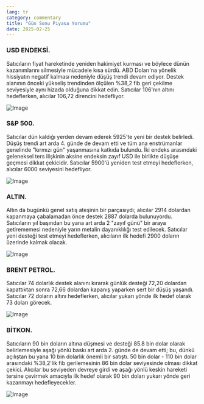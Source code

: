 ```yaml
---
lang: tr
category: commentary
title: "Gün Sonu Piyasa Yorumu"
date: 2025-02-25
---
```


### USD ENDEKSİ.

Satıcıların fiyat hareketinde yeniden hakimiyet kurması ve böylece dünün kazanımlarını silmesiyle mücadele kısa sürdü. ABD Doları'na yönelik hissiyatın negatif kalması nedeniyle düşüş trendi devam ediyor. Destek alanının önceki yükseliş trendinden ölçülen %38,2 fib geri çekilme seviyesiyle aynı hizada olduğuna dikkat edin. Satıcılar 106'nın altını hedeflerken, alıcılar 106,72 direncini hedefliyor.

![Image](https://markleighedu.github.io/img/Feb-2025/25-Feb-2025/usdindex.jpg)

### S&P 500.

Satıcılar dün kaldığı yerden devam ederek 5925'te yeni bir destek belirledi. Düşüş trendi art arda 4. günde de devam etti ve tüm ana enstrümanlar genelinde "kırmızı gün" yaşanmasına katkıda bulundu. İki endeks arasındaki geleneksel ters ilişkinin aksine endeksin zayıf USD ile birlikte düşüşe geçmesi dikkat çekicidir. Satıcılar 5900'ü yeniden test etmeyi hedeflerken, alıcılar 6000 seviyesini hedefliyor.

![Image](https://markleighedu.github.io/img/Feb-2025/25-Feb-2025/sp500.jpg)

### ALTIN.

Altın da bugünkü genel satış ateşinin bir parçasıydı; alıcılar 2914 dolardan kapanmaya çabalamadan önce destek 2887 dolarda bulunuyordu. Satıcıların yıl başından bu yana art arda 2 "zayıf günü" bir araya getirememesi nedeniyle yarın metalin dayanıklılığı test edilecek. Satıcılar yeni desteği test etmeyi hedeflerken, alıcıların ilk hedefi 2900 doların üzerinde kalmak olacak.

![Image](https://markleighedu.github.io/img/Feb-2025/25-Feb-2025/gold.jpg)

### BRENT PETROL.

Satıcılar 74 dolarlık destek alanını kırarak günlük desteği 72,20 dolardan kapattıktan sonra 72,66 dolardan kapanış yaparken sert bir düşüş yaşandı. Satıcılar 72 doların altını hedeflerken, alıcılar yukarı yönde ilk hedef olarak 73 doları görecek.

![Image](https://markleighedu.github.io/img/Feb-2025/25-Feb-2025/brentoil.jpg)

### BİTKON.

Satıcıların 90 bin doların altına düşmesi ve desteği 85.8 bin dolar olarak belirlemesiyle aşağı yönlü baskı art arda 2. günde de devam etti; bu, dünkü açılıştan bu yana 10 bin dolarlık önemli bir satıştı. 50 bin dolar - 110 bin dolar arasındaki %38,2'lik fib gerilemesinin 86 bin dolar seviyesinde olması dikkat çekici. Alıcılar bu seviyeden devreye girdi ve aşağı yönlü keskin hareketi tersine çevirmek amacıyla ilk hedef olarak 90 bin doları yukarı yönde geri kazanmayı hedefleyecekler.

![Image](https://markleighedu.github.io/img/Feb-2025/25-Feb-2025/bitcoin.jpg)

